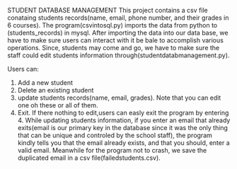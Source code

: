 STUDENT DATABASE MANAGEMENT
This project contains a csv file conataing students records(name, email, phone number, and their grades in 6 courses).
The program(csvintosql.py) imports the data from python to (students_records) in mysql.
After importing the data into our data base, we have to make sure users can interact with it be bale to accomplish various operations.
Since, students may come and go, we have to make sure the staff could edit students information through(studentdatabmanagement.py).

Users can:
 1. Add a new student
 2. Delete an existing student
 3. update students records(name, email, grades). Note that you can edit one oh these or all of them.
 4. Exit. If there nothing to edit,users can easly exit the program by entering 4.
While updating students information, if you enter an email that already exits(email is our primary key in the database since it was the only thing that can be unique and controled by the school staff),
the program kindly tells you that the email already exists, and that you should, enter a valid email.
Meanwhile for the program not to crash, we save the duplicated email in  a csv file(failedstudents.csv).

